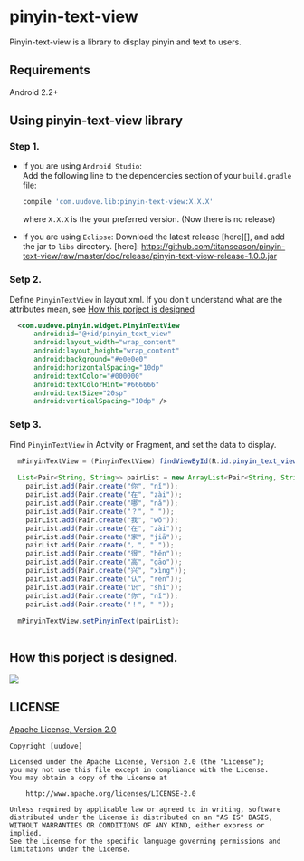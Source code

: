 pinyin-text-view 
========================

Pinyin-text-view is a library to display pinyin and text to users.

Requirements
-----------------------
Android 2.2+ 

Using pinyin-text-view library
-----------------------
### Step 1. ###
* If you are using `Android Studio`:<br>
  Add the following line to the dependencies section of your `build.gradle` file:
  ```gradle
  compile 'com.uudove.lib:pinyin-text-view:X.X.X'
  ```
  where `X.X.X` is the your preferred version. (Now there is no release)

* If you are using `Eclipse`:
  Download the latest release [here][], and add the jar to `libs` directory.
  [here]: https://github.com/titanseason/pinyin-text-view/raw/master/doc/release/pinyin-text-view-release-1.0.0.jar

### Setp 2. ###
  Define `PinyinTextView` in layout xml. If you don't understand what are the attributes mean, see [How this porject is designed](#how-this-porject-is-designed)
```xml
  <com.uudove.pinyin.widget.PinyinTextView
      android:id="@+id/pinyin_text_view"
      android:layout_width="wrap_content"
      android:layout_height="wrap_content"
      android:background="#e0e0e0"
      android:horizontalSpacing="10dp"
      android:textColor="#000000"
      android:textColorHint="#666666"
      android:textSize="20sp"
      android:verticalSpacing="10dp" />
```

### Setp 3. ###
  Find `PinyinTextView` in Activity or Fragment, and set the data to display.
```java
  mPinyinTextView = (PinyinTextView) findViewById(R.id.pinyin_text_view);
  
  List<Pair<String, String>> pairList = new ArrayList<Pair<String, String>>();
    pairList.add(Pair.create("你", "nǐ"));
    pairList.add(Pair.create("在", "zài"));
    pairList.add(Pair.create("哪", "nǎ"));
    pairList.add(Pair.create("？", " "));
    pairList.add(Pair.create("我", "wǒ"));
    pairList.add(Pair.create("在", "zài"));
    pairList.add(Pair.create("家", "jiā"));
    pairList.add(Pair.create("，", " "));
    pairList.add(Pair.create("很", "hěn"));
    pairList.add(Pair.create("高", "gāo"));
    pairList.add(Pair.create("兴", "xìng"));
    pairList.add(Pair.create("认", "rèn"));
    pairList.add(Pair.create("识", "shi"));
    pairList.add(Pair.create("你", "nǐ"));
    pairList.add(Pair.create("！", " "));
    
  mPinyinTextView.setPinyinText(pairList);
  
```
  
How this porject is designed.
-------------------------
![](https://github.com/titanseason/pinyin-text-view/raw/master/doc/image/pinyin-text-view.jpg)  



LICENSE
-------------------------
[Apache License, Version 2.0](https://github.com/titanseason/pinyin-text-view/blob/master/LICENSE)
```
Copyright [uudove]

Licensed under the Apache License, Version 2.0 (the "License");
you may not use this file except in compliance with the License.
You may obtain a copy of the License at

    http://www.apache.org/licenses/LICENSE-2.0

Unless required by applicable law or agreed to in writing, software
distributed under the License is distributed on an "AS IS" BASIS,
WITHOUT WARRANTIES OR CONDITIONS OF ANY KIND, either express or implied.
See the License for the specific language governing permissions and
limitations under the License.
```

